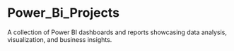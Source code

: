 # Power_Bi_Projects
A collection of Power BI dashboards and reports showcasing data analysis, visualization, and business insights.
